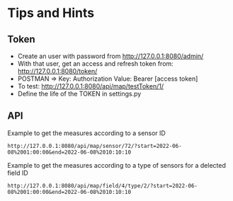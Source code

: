 # Tips and Hints

## Token
* Create an user with password from http://127.0.0.1:8080/admin/
* With that user, get an access and refresh token from: http://127.0.0.1:8080/token/
* POSTMAN => Key: Authorization Value: Bearer [access token]
* To test: http://127.0.0.1:8080/api/map/testToken/1/
* Define the life of the TOKEN in settings.py

## API
Example to get the measures according to a sensor ID
```
http://127.0.0.1:8080/api/map/sensor/72/?start=2022-06-08%2001:00:00&end=2022-06-08%2010:10:10
```

Example to get the measures according to a type of sensors for a delected field ID

```
http://127.0.0.1:8080/api/map/field/4/type/2/?start=2022-06-08%2001:00:00&end=2022-06-08%2010:10:10
```
